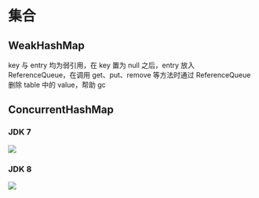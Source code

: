 # 集合
## WeakHashMap
key 与 entry 均为弱引用，在 key 置为 null 之后，entry 放入 ReferenceQueue，在调用 get、put、remove 等方法时通过 ReferenceQueue 删除 table 中的 value，帮助 gc

## ConcurrentHashMap
### JDK 7
![](http://osbdeld5c.bkt.clouddn.com/18-3-31/15470637.jpg)

### JDK 8
![](http://osbdeld5c.bkt.clouddn.com/18-3-31/82473966.jpg)
